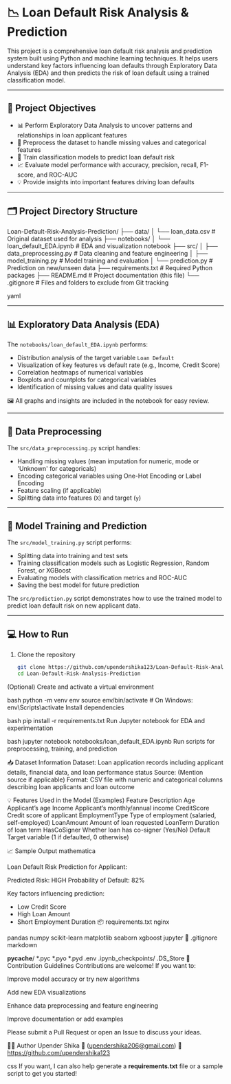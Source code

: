 # 📉 Loan Default Risk Analysis & Prediction

This project is a comprehensive loan default risk analysis and prediction system built using Python and machine learning techniques. It helps users understand key factors influencing loan defaults through Exploratory Data Analysis (EDA) and then predicts the risk of loan default using a trained classification model.

---

## 📌 Project Objectives

- 📊 Perform Exploratory Data Analysis to uncover patterns and relationships in loan applicant features  
- 🧼 Preprocess the dataset to handle missing values and categorical features  
- 🤖 Train classification models to predict loan default risk  
- 📈 Evaluate model performance with accuracy, precision, recall, F1-score, and ROC-AUC  
- 💡 Provide insights into important features driving loan defaults  

---

## 🗂️ Project Directory Structure

Loan-Default-Risk-Analysis-Prediction/
├── data/
│ └── loan_data.csv # Original dataset used for analysis
├── notebooks/
│ └── loan_default_EDA.ipynb # EDA and visualization notebook
├── src/
│ ├── data_preprocessing.py # Data cleaning and feature engineering
│ ├── model_training.py # Model training and evaluation
│ └── prediction.py # Prediction on new/unseen data
├── requirements.txt # Required Python packages
├── README.md # Project documentation (this file)
└── .gitignore # Files and folders to exclude from Git tracking

yaml

---

## 📊 Exploratory Data Analysis (EDA)

The `notebooks/loan_default_EDA.ipynb` performs:

- Distribution analysis of the target variable `Loan Default`  
- Visualization of key features vs default rate (e.g., Income, Credit Score)  
- Correlation heatmaps of numerical variables  
- Boxplots and countplots for categorical variables  
- Identification of missing values and data quality issues  

🖼️ All graphs and insights are included in the notebook for easy review.

---

## 🧼 Data Preprocessing

The `src/data_preprocessing.py` script handles:

- Handling missing values (mean imputation for numeric, mode or 'Unknown' for categoricals)  
- Encoding categorical variables using One-Hot Encoding or Label Encoding  
- Feature scaling (if applicable)  
- Splitting data into features (`X`) and target (`y`)

---

## 🤖 Model Training and Prediction

The `src/model_training.py` script performs:

- Splitting data into training and test sets  
- Training classification models such as Logistic Regression, Random Forest, or XGBoost  
- Evaluating models with classification metrics and ROC-AUC  
- Saving the best model for future prediction  

The `src/prediction.py` script demonstrates how to use the trained model to predict loan default risk on new applicant data.

---

## 💻 How to Run

1. Clone the repository

   ```bash
   git clone https://github.com/upendershika123/Loan-Default-Risk-Analysis-Prediction.git
   cd Loan-Default-Risk-Analysis-Prediction
(Optional) Create and activate a virtual environment

bash
python -m venv env
source env/bin/activate      # On Windows: env\Scripts\activate
Install dependencies

bash
pip install -r requirements.txt
Run Jupyter notebook for EDA and experimentation

bash
jupyter notebook notebooks/loan_default_EDA.ipynb
Run scripts for preprocessing, training, and prediction

📥 Dataset Information
Dataset: Loan application records including applicant details, financial data, and loan performance status
Source: (Mention source if applicable)
Format: CSV file with numeric and categorical columns describing loan applicants and loan outcome

💡 Features Used in the Model (Examples)
Feature	Description
Age	Applicant’s age
Income	Applicant’s monthly/annual income
CreditScore	Credit score of applicant
EmploymentType	Type of employment (salaried, self-employed)
LoanAmount	Amount of loan requested
LoanTerm	Duration of loan term
HasCoSigner	Whether loan has co-signer (Yes/No)
Default	Target variable (1 if defaulted, 0 otherwise)

📈 Sample Output
mathematica

Loan Default Risk Prediction for Applicant:

Predicted Risk: HIGH
Probability of Default: 82%

Key factors influencing prediction:
- Low Credit Score
- High Loan Amount
- Short Employment Duration
📦 requirements.txt
nginx

pandas
numpy
scikit-learn
matplotlib
seaborn
xgboost
jupyter
🧾 .gitignore
markdown

__pycache__/
*.pyc
*.pyo
*.pyd
.env
.ipynb_checkpoints/
.DS_Store
🤝 Contribution Guidelines
Contributions are welcome! If you want to:

Improve model accuracy or try new algorithms

Add new EDA visualizations

Enhance data preprocessing and feature engineering

Improve documentation or add examples

Please submit a Pull Request or open an Issue to discuss your ideas.

🧑‍💻 Author
Upender Shika
📧 (upendershika206@gmail.com)
🔗 https://github.com/upendershika123

css
If you want, I can also help generate a **requirements.txt** file or a sample script to get you started!

